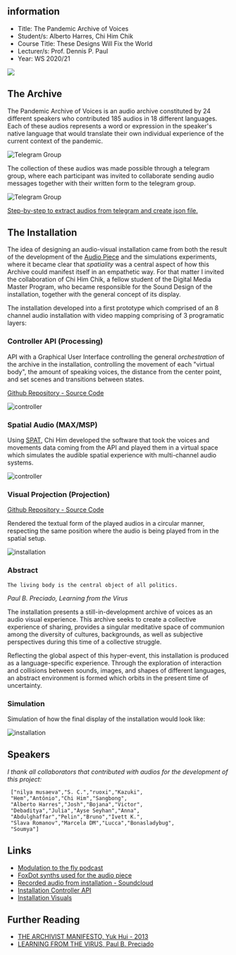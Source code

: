 ## information
* Title: The Pandemic Archive of Voices
* Student/s: Alberto Harres, Chi Him Chik
* Course Title: These Designs Will Fix the World
* Lecturer/s: Prof. Dennis P. Paul
* Year: WS 2020/21
 
![](./images/cover.png)
 
## The Archive
 
The Pandemic Archive of Voices is an audio archive constituted by 24 different speakers who contributed 185 audios in 18 different languages. Each of these audios represents a word or expression in the speaker's native language that would translate their own individual experience of the current context of the pandemic.
 
![Telegram Group](./images/archive-screenshot.jpg)
 
The collection of these audios was made possible through a telegram group, where each participant was invited to collaborate sending audio messages together with their written form to the telegram group.
 
![Telegram Group](./images/telegram-screenshot.jpg)
 
[Step-by-step to extract audios from telegram and create json file.](https://github.com/mneunomne/pandemic-archive-of-voices-DB#step-by-step-to-extract-audios-from-telegram-and-create-json-file)
 
## The Installation
 
The idea of designing an audio-visual installation came from both the result of the development of the [Audio Piece]() and the simulations experiments, where it became clear that *spatiality* was a central aspect of how this Archive could manifest itself in an empathetic way. For that matter I invited the collaboration of Chi Him Chik, a fellow student of the Digital Media Master Program, who became responsible for the Sound Design of the installation, together with the general concept of its display.
 
The installation developed into a first prototype which comprised of an 8 channel audio installation with video mapping comprising of 3 programatic layers:
 
### Controller API (Processing)
 
API with a Graphical User Interface controlling the general *orchestration* of the archive in the installation, controlling the movement of each "virtual body", the amount of speaking voices, the distance from the center point, and set scenes and transitions between states.
 
[Github Repository - Source Code](https://github.com/mneunomne/paov_installation_api)
 
![controller](./images/controller.gif)
 
### Spatial Audio (MAX/MSP)
 
Using [SPAT](https://forum.ircam.fr/projects/detail/spat/), Chi Him developed the software that took the voices and movements data coming from the API and played them in a virtual space which simulates the audible spatial experience with multi-channel audio systems.
 
![controller](./images/max-screenshot-1.jpg)
 
### Visual Projection (Projection)
 
[Github Repository - Source Code](https://github.com/mneunomne/paov_installation_vis)
 
Rendered the textual form of the played audios in a circular manner, respecting the same position where the audio is being played from in the spatial setup.
 
![installation](./images/visual.gif)
 
### Abstract
 
```
The living body is the central object of all politics.
```
*Paul B. Preciado, Learning from the Virus*

The installation presents a still-in-development archive of voices as an audio visual experience. This archive seeks to create a collective experience of sharing, provides a singular meditative space of communion among the diversity of cultures, backgrounds, as well as subjective perspectives during this time of a collective struggle.

Reflecting the global aspect of this hyper-event, this installation is produced as a language-specific experience. Through the exploration of interaction and collisions between sounds, images, and shapes of different languages, an abstract environment is formed which orbits in the present time of uncertainty.

### Simulation
 
Simulation of how the final display of the installation would look like:
 
![installation](./images/installation.gif)
 
## Speakers
 
*I thank all collaborators that contributed with audios for the development of this project:*
 
```
 ["nilya musaeva","S. C.","ruoxi","Kazuki",
 "Hem","Antônio","Chi Him","Sangbong",
 "Alberto Harres","Josh","Bojana","Victor",
 "Debaditya","Julia","Ayse Seyhan","Anna",
 "Abdulghaffar","Pelin","Bruno","Ivett K.",
 "Slava Romanov","Marcela DM","Lucca","Bonasladybug",
 "Soumya"]
```
 
## Links
 
- [Modulation to the fly podcast](https://www.mixcloud.com/soundstudies/modulation-18-alberto-harres/)
- [FoxDot synths used for the audio piece](https://github.com/mneunomne/pandemic-audio-piece-foxdot)
- [Recorded audio from installation - Soundcloud](https://soundcloud.com/mneu_nomne/pandemic-archive-of-voices)
- [Installation Controller API](https://github.com/mneunomne/paov_installation_api)
- [Installation Visuals](https://github.com/mneunomne/paov_installation_vis)
 
## Further Reading
 
- [THE ARCHIVIST MANIFESTO, Yuk Hui - 2013](https://www.metamute.org/editorial/lab/archivist-manifesto)
- [LEARNING FROM THE VIRUS, Paul B. Preciado](https://www.artforum.com/slant/paul-b-preciado-on-life-after-covid-19-82586)

